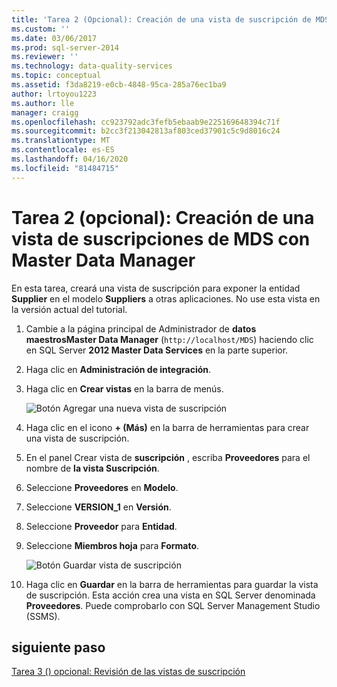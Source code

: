 ```yaml
---
title: 'Tarea 2 (Opcional): Creación de una vista de suscripción de MDS mediante el Administrador de datos maestros. Microsoft Docs'
ms.custom: ''
ms.date: 03/06/2017
ms.prod: sql-server-2014
ms.reviewer: ''
ms.technology: data-quality-services
ms.topic: conceptual
ms.assetid: f3da8219-e0cb-4848-95ca-285a76ec1ba9
author: lrtoyou1223
ms.author: lle
manager: craigg
ms.openlocfilehash: cc923792adc3fefb5ebaab9e225169648394c71f
ms.sourcegitcommit: b2cc3f213042813af803ced37901c5c9d8016c24
ms.translationtype: MT
ms.contentlocale: es-ES
ms.lasthandoff: 04/16/2020
ms.locfileid: "81484715"
---
```

# <a name="task-2-optional-creating-a-mds-subscription-view-using-master-data-manager"></a>Tarea 2 (opcional): Creación de una vista de suscripciones de MDS con Master Data Manager
  En esta tarea, creará una vista de suscripción para exponer la entidad **Supplier** en el modelo **Suppliers** a otras aplicaciones. No use esta vista en la versión actual del tutorial.  
  
1.  Cambie a la página principal de Administrador de **datos maestrosMaster Data Manager** (`http://localhost/MDS`) haciendo clic en SQL Server **2012 Master Data Services** en la parte superior.  
  
2.  Haga clic en **Administración de integración**.  
  
3.  Haga clic en **Crear vistas** en la barra de menús.  
  
     ![Botón Agregar una nueva vista de suscripción](../../2014/tutorials/media/et-creatingamdssubscriptionviewusingmdm-01.jpg "Botón Agregar una nueva vista de suscripción")  
  
4.  Haga clic en el icono **+ (Más)** en la barra de herramientas para crear una vista de suscripción.  
  
5.  En el panel Crear vista de **suscripción** , escriba **Proveedores** para el nombre de **la vista Suscripción**.  
  
6.  Seleccione **Proveedores** en **Modelo**.  
  
7.  Seleccione **VERSION_1** en **Versión**.  
  
8.  Seleccione **Proveedor** para **Entidad**.  
  
9. Seleccione **Miembros hoja** para **Formato**.  
  
     ![Botón Guardar vista de suscripción](../../2014/tutorials/media/et-creatingamdssubscriptionviewusingmdm-02.jpg "Botón Guardar vista de suscripción")  
  
10. Haga clic en **Guardar** en la barra de herramientas para guardar la vista de suscripción. Esta acción crea una vista en SQL Server denominada **Proveedores**. Puede comprobarlo con SQL Server Management Studio (SSMS).  
  
## <a name="next-step"></a>siguiente paso  
 [Tarea 3 &#40;&#41; opcional: Revisión de las vistas de suscripción](task-3-optional-reviewing-the-subscription-views.md)  
  
  
